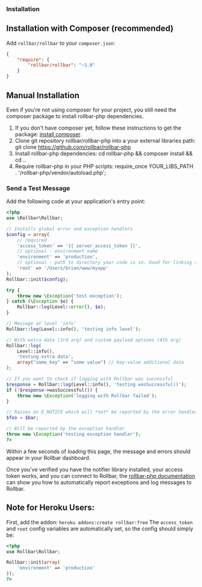 ### Installation

## Installation with Composer (recommended)

Add `rollbar/rollbar` to your `composer.json`:

```json
{
    "require": {
        "rollbar/rollbar": "~1.0"
    }
}
```

## Manual Installation
Even if you're not using composer for your project, you still need the composer package to install rollbar-php dependencies.

1. If you don't have composer yet, follow these instructions to get the package: [install composer](https://getcomposer.org/doc/00-intro.md).
2. Clone git repository rollbar/rollbar-php into a your external libraries path: git clone https://github.com/rollbar/rollbar-php
3. Install rollbar-php dependencies: cd rollbar-php && composer install && cd ..
4. Require rollbar-php in your PHP scripts: require_once YOUR_LIBS_PATH . '/rollbar-php/vendor/autoload.php';

### Send a Test Message
Add the following code at your application's entry point:
```php
<?php
use \Rollbar\Rollbar;

// Installs global error and exception handlers
$config = array(
    // required
    'access_token' => '{{ server_access_token }}',
    // optional - environment name
    'environment' => 'production',
    // optional - path to directory your code is in. Used for linking stack traces.
    'root' => '/Users/brian/www/myapp'
);
Rollbar::init($config);

try {
    throw new \Exception('test exception');
} catch (\Exception $e) {
    Rollbar::log(Level::error(), $e);
}

// Message at level 'info'
Rollbar::log(Level::info(), 'testing info level');

// With extra data (3rd arg) and custom payload options (4th arg)
Rollbar::log(
    Level::info(),
    'testing extra data',
    array("some_key" => "some value") // key-value additional data
);

// If you want to check if logging with Rollbar was successful
$response = Rollbar::log(Level::info(), 'testing wasSuccessful()');
if (!$response->wasSuccessful()) {
    throw new \Exception('logging with Rollbar failed');
}

// Raises an E_NOTICE which will *not* be reported by the error handler
$foo = $bar;

// Will be reported by the exception handler
throw new \Exception('testing exception handler');
?>
```
Within a few seconds of loading this page, the message and errors should appear in your Rollbar dashboard.

Once you've verified you have the notifier library installed, your access token works, and you can connect to Rollbar, the [rollbar-php documentation](https://github.com/rollbar/rollbar-php) can show you how to automatically report exceptions and log messages to Rollbar.

## Note for Heroku Users:
First, add the addon:
`heroku addons:create rollbar:free`
The `access_token` and `root` config variables are automatically set, so the config should simply be:
```php
<?php
use Rollbar\Rollbar;

Rollbar::init(array(
    'environment' => 'production'
));
?>
```
